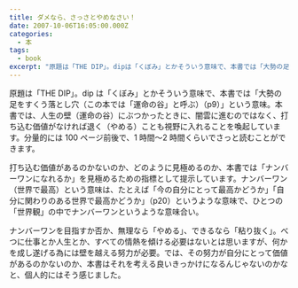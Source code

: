 ```yaml
---
title: ダメなら、さっさとやめなさい！
date: 2007-10-06T16:05:00.000Z
categories:
  - 本
tags:
  - book
excerpt: "原題は「THE DIP」。dipは「くぼみ」とかそういう意味で、本書では「大勢の足をすくう落とし穴（この本では「運命の谷」と呼ぶ）（p9）」という意味。本書では、人生の壁（運命の谷）にぶつかったときに、闇雲に進むのではなく、打ち込む価値がなければ退く（やめる）ことも視野に入れることを喚起しています。分量的には100ページ前後で、1時間〜2時間くらいでさっと読むことができます。"
---
```


[](http://www.amazon.co.jp/gp/product/4838717938/249-8435951-8869142?ie=UTF8&tag=yutakayamaguc-22&linkCode=xm2&camp=247&creativeASIN=4838717938)原題は「THE DIP」。dip は「くぼみ」とかそういう意味で、本書では「大勢の足をすくう落とし穴（この本では「運命の谷」と呼ぶ）（p9）」という意味。本書では、人生の壁（運命の谷）にぶつかったときに、闇雲に進むのではなく、打ち込む価値がなければ退く（やめる）ことも視野に入れることを喚起しています。分量的には 100 ページ前後で、1 時間〜2 時間くらいでさっと読むことができます。

打ち込む価値があるのかないのか、どのように見極めるのか、本書では「ナンバーワンになれるか」を見極めるための指標として提示しています。ナンバーワン（世界で最高）という意味は、たとえば「今の自分にとって最高かどうか」「自分に関わりのある世界で最高かどうか」（p20）というような意味で、ひとつの「世界観」の中でナンバーワンというような意味合い。

ナンバーワンを目指すか否か、無理なら「やめる」、できるなら「粘り抜く」。べつに仕事とか人生とか、すべての情熱を傾ける必要はないとは思いますが、何かを成し遂げる為には壁を越える努力が必要。では、その努力が自分にとって価値があるのかないのか、本書はそれを考える良いきっかけになるんじゃないのかなと、個人的にはそう感じました。
